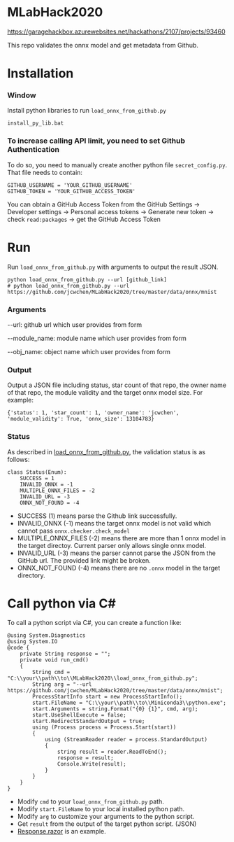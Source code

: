 # MLabHack2020

https://garagehackbox.azurewebsites.net/hackathons/2107/projects/93460

This repo validates the onnx model and get metadata from Github. 

# Installation

### Window
Install python libraries to run `load_onnx_from_github.py`

```
install_py_lib.bat
```
### To increase calling API limit, you need to set Github Authentication
To do so, you need to manually create another python file `secret_config.py`. That file needs to contain:
```
GITHUB_USERNAME = 'YOUR_GITHUB_USERNAME'
GITHUB_TOKEN = 'YOUR_GITHUB_ACCESS_TOKEN'
```
You can obtain a GitHub Access Token from the GitHub Settings -> Developer settings -> Personal access tokens -> Generate new token -> check `read:packages` -> get the GitHub Access Token


# Run
Run `load_onnx_from_github.py` with arguments to output the result JSON.
```
python load_onnx_from_github.py --url [github_link]
# python load_onnx_from_github.py --url https://github.com/jcwchen/MLabHack2020/tree/master/data/onnx/mnist
```
### Arguments
--url: github url which user provides from form

--module_name: module name which user provides from form

--obj_name: object name which user provides from form

### Output
Output a JSON file including status, star count of that repo, the owner name of that repo, the module validity and the target onnx model size. 
For example:
```
{'status': 1, 'star_count': 1, 'owner_name': 'jcwchen', 'module_validity': True, 'onnx_size': 13104783}
```

### Status
As described in [load_onnx_from_github.py](load_onnx_from_github.py), the validation status is as follows:
```
class Status(Enum):
    SUCCESS = 1
    INVALID_ONNX = -1
    MULTIPLE_ONNX_FILES = -2
    INVALID_URL = -3
    ONNX_NOT_FOUND = -4
```
* SUCCESS (1) means parse the Github link successfully.
* INVALID_ONNX (-1) means the target onnx model is not valid which cannot pass `onnx.checker.check_model`
* MULTIPLE_ONNX_FILES (-2) means there are more than 1 onnx model in the target directoy. Current parser only allows single onnx model.
* INVALID_URL (-3) means the parser cannot parse the JSON from the GitHub url. The provided link might be broken.
* ONNX_NOT_FOUND (-4) means there are no `.onnx` model in the target directory.

# Call python via C#
To call a python script via C#, you can create a function like:
```
@using System.Diagnostics
@using System.IO
@code {
    private String response = "";
    private void run_cmd()
    {
        String cmd = "C:\\your\\path\\to\\MLabHack2020\\load_onnx_from_github.py";
        String arg = "--url https://github.com/jcwchen/MLabHack2020/tree/master/data/onnx/mnist";
        ProcessStartInfo start = new ProcessStartInfo();
        start.FileName = "C:\\your\\path\\to\\Miniconda3\\python.exe";
        start.Arguments = string.Format("{0} {1}", cmd, arg);
        start.UseShellExecute = false;
        start.RedirectStandardOutput = true;
        using (Process process = Process.Start(start))
        {
            using (StreamReader reader = process.StandardOutput)
            {
                string result = reader.ReadToEnd();
                response = result;
                Console.Write(result);
            }
        }
    }
}
```
* Modify `cmd` to your `load_onnx_from_github.py` path.
* Modify `start.FileName` to your local installed python path.
* Modify `arg` to customize your arguments to the python script.
* Get `result` from the output of the target python script. (JSON)
* [Response.razor](Response.razor) is an example.

